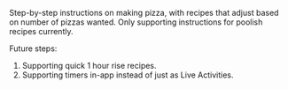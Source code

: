 Step-by-step instructions on making pizza, with recipes that adjust based on number of pizzas wanted. Only supporting instructions for poolish recipes currently.

Future steps:
1) Supporting quick 1 hour rise recipes.
2) Supporting timers in-app instead of just as Live Activities.
